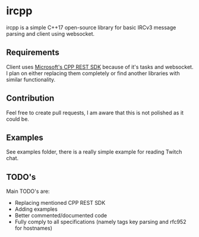# ircpp
ircpp is a simple C++17 open-source library for basic IRCv3 message parsing and client using websocket.

## Requirements
Client uses [Microsoft's CPP REST SDK](https://github.com/microsoft/cpprestsdk) because of it's tasks and websocket. I plan on either replacing them completely or find another libraries with similar functionality.

## Contribution
Feel free to create pull requests, I am aware that this is not polished as it could be.

## Examples
See examples folder, there is a really simple example for reading Twitch chat.

## TODO's
Main TODO's are:
  * Replacing mentioned CPP REST SDK
  * Adding examples
  * Better commented/documented code
  * Fully comply to all specifications (namely tags key parsing and rfc952 for hostnames)

